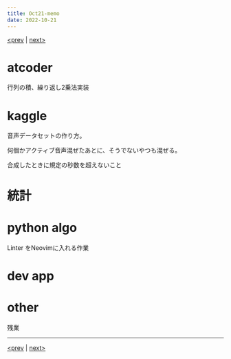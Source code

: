 ```yaml
---
title: Oct21-memo 
date: 2022-10-21 
---
```


[<prev](https://idekworks.github.io/TechnicalMemo/2022/10/20/Oct20.html) | [next>](https://idekworks.github.io/TechnicalMemo/2022/10/22/Oct22.html) 

# atcoder
行列の積、繰り返し2乗法実装

# kaggle
音声データセットの作り方。

何個かアクティブ音声混ぜたあとに、そうでないやつも混ぜる。

合成したときに規定の秒数を超えないこと
# 統計

# python algo
Linter をNeovimに入れる作業

# dev app

# other
残業

***

[<prev](https://idekworks.github.io/TechnicalMemo/2022/10/20/Oct20.html) | [next>](https://idekworks.github.io/TechnicalMemo/2022/10/22/Oct22.html)

